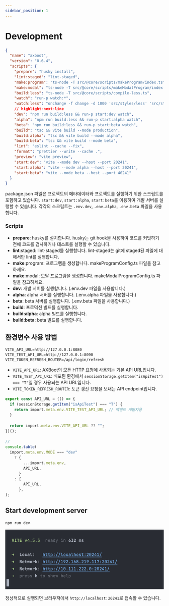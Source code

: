 ```yaml
---
sidebar_position: 1
---
```


# Development
```json title="package.json"
{
  "name": "axboot",
  "version": "0.6.4",
  "scripts": {
    "prepare": "husky install",
    "lint:staged": "lint-staged",
    "make:program": "ts-node -T src/@core/scripts/makeProgram/index.ts",
    "make:modal": "ts-node -T src/@core/scripts/makeModalProgram/index.ts",
    "build:less": "ts-node -T src/@core/scripts/compile-less.ts",
    "watch": "run-p watch:*",
    "watch:less": "onchange -f change -d 1000 'src/styles/less' 'src/styles/theme.ts' -- run-s build:less",
    // highlight-next-line
    "dev": "npm run build:less && run-p start:dev watch",
    "alpha": "npm run build:less && run-p start:alpha watch",
    "beta": "npm run build:less && run-p start:beta watch",
    "build": "tsc && vite build --mode production",
    "build:alpha": "tsc && vite build --mode alpha",
    "build:beta": "tsc && vite build --mode beta",
    "lint": "eslint --cache --fix",
    "format": "prettier --write --cache .",
    "preview": "vite preview",
    "start:dev": "vite --mode dev --host --port 20241",
    "start:alpha": "vite --mode alpha --host --port 30241",
    "start:beta": "vite --mode beta --host --port 40241"
  }
}
```
package.json 파일은 프로젝트의 메타데이터와 프로젝트를 실행하기 위한 스크립트를 포함하고 있습니다.
`start:dev`, `start:alpha`, `start:beta`를 이용하여 개발 서버를 실행할 수 있습니다. 각각의 스크립트는 `.env.dev`, `.env.alpha`, `.env.beta` 파일을 사용합니다.

### Scripts
- **prepare**: husky를 설치합니다. husky는 git hook을 사용하여 코드를 커밋하기 전에 코드를 검사하거나 테스트를 실행할 수 있습니다.
- **lint**:staged: lint-staged를 실행합니다. lint-staged는 git에 staged된 파일에 대해서만 lint를 실행합니다.
- **make**:program: 프로그램을 생성합니다. makeProgramConfig.ts 파일을 참고하세요.
- **make**:modal: 모달 프로그램을 생성합니다. makeModalProgramConfig.ts 파일을 참고하세요.
- **dev**: 개발 서버를 실행합니다. (.env.dev 파일을 사용합니다.)
- **alpha**: alpha 서버를 실행합니다. (.env.alpha 파일을 사용합니다.)
- **beta**: beta 서버를 실행합니다. (.env.beta 파일을 사용합니다.)
- **build**: 프로덕션 빌드를 실행합니다.
- **build:alpha**: alpha 빌드를 실행합니다.
- **build:beta**: beta 빌드를 실행합니다.



## 환경변수 사용 방법
```env title=".env.dev"
VITE_API_URL=http://127.0.0.1:8080
VITE_TEST_API_URL=http://127.0.0.1:8090
VITE_TOKEN_REFRESH_ROUTER=/api/login/refresh
```
- `VITE_API_URL`: AXBoot의 모든 HTTP 요청에 사용되는 기본 API URL입니다.
- `VITE_TEST_API_URL`: 배포된 환경에서 `sessionStorage.getItem("isApiTest") === "T"`일 경우 사용되는 API URL입니다.
- `VITE_TOKEN_REFRESH_ROUTER`: 토큰 갱신 요청을 보내는 API endpoint입니다.

```typescript title="src/service/apiWrapper.ts"
export const API_URL = (() => {
  if (sessionStorage.getItem("isApiTest") === "T") {
    return import.meta.env.VITE_TEST_API_URL; // 백엔드 개발자용
  }

  return import.meta.env.VITE_API_URL ?? "";
})();

//
console.table(
  import.meta.env.MODE === "dev"
    ? {
        ...import.meta.env,
        API_URL,
      }
    : {
        API_URL,
      },
);
```


## Start development server

```shell
npm run dev
```

![run-dev.png](..%2Fimages%2Frun-dev.png)

정상적으로 실행되면 브라우저에서 `http://localhost:20241`로 접속할 수 있습니다.
